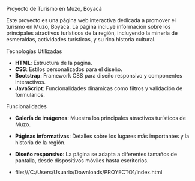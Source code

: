 Proyecto de Turismo en Muzo, Boyacá

Este proyecto es una página web interactiva dedicada a promover el turismo en Muzo, Boyacá. La página incluye información sobre los principales atractivos turísticos de la región, incluyendo la minería de esmeraldas, actividades turísticas, y su rica historia cultural.

Tecnologías Utilizadas

- **HTML**: Estructura de la página.
- **CSS**: Estilos personalizados para el diseño.
- **Bootstrap**: Framework CSS para diseño responsivo y componentes interactivos.
- **JavaScript**: Funcionalidades dinámicas como filtros y validación de formularios.

Funcionalidades

- **Galería de imágenes**: Muestra los principales atractivos turísticos de Muzo.
- **Páginas informativas**: Detalles sobre los lugares más importantes y la historia de la región.
- **Diseño responsivo**: La página se adapta a diferentes tamaños de pantalla, desde dispositivos móviles hasta escritorios.

- file:///C:/Users/Usuario/Downloads/PROYECTO1/index.html
